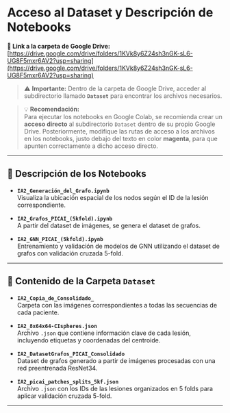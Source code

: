 # Acceso al Dataset y Descripción de Notebooks

**📁 Link a la carpeta de Google Drive:**  
[https://drive.google.com/drive/folders/1KVk8y6Z24sh3nGK-sL6-UG8F5mxr6AV2?usp=sharing](https://drive.google.com/drive/folders/1KVk8y6Z24sh3nGK-sL6-UG8F5mxr6AV2?usp=sharing)

> ⚠️ **Importante:** Dentro de la carpeta de Google Drive, acceder al subdirectorio llamado **`Dataset`** para encontrar los archivos necesarios.

> 💡 **Recomendación:**  
> Para ejecutar los notebooks en Google Colab, se recomienda crear un **acceso directo** al subdirectorio `Dataset` dentro de su propio Google Drive. Posteriormente, modifique las rutas de acceso a los archivos en los notebooks, justo debajo del texto en color **magenta**, para que apunten correctamente a dicho acceso directo.

---

## 📓 Descripción de los Notebooks

- **`IA2_Generación_del_Grafo.ipynb`**  
  Visualiza la ubicación espacial de los nodos según el ID de la lesión correspondiente.

- **`IA2_Grafos_PICAI_(5kfold).ipynb`**  
  A partir del dataset de imágenes, se genera el dataset de grafos.

- **`IA2_GNN_PICAI_(5kfold).ipynb`**  
  Entrenamiento y validación de modelos de GNN utilizando el dataset de grafos con validación cruzada 5-fold.

---

## 📂 Contenido de la Carpeta `Dataset`

- **`IA2_Copia_de_Consolidado_`**  
  Carpeta con las imágenes correspondientes a todas las secuencias de cada paciente.

- **`IA2_8x64x64-CIspheres.json`**  
  Archivo `.json` que contiene información clave de cada lesión, incluyendo etiquetas y coordenadas del centroide.

- **`IA2_DatasetGrafos_PICAI_Consolidado`**  
  Dataset de grafos generado a partir de imágenes procesadas con una red preentrenada ResNet34.

- **`IA2_picai_patches_splits_5kf.json`**  
  Archivo `.json` con los IDs de las lesiones organizados en 5 folds para aplicar validación cruzada 5-fold.

---
